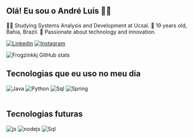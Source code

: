## Olá! Eu sou o André Luis 🤟🏿
👨‍💻 Studying Systems Analysis and Development at Ucsal. 🌟 19 years old, Bahia, Brazil. 🚀 Passionate about technology and innovation.

[![Linkedin](https://img.shields.io/badge/LinkedIn-0077B5?style=for-the-badge&logo=linkedin&logoColor=white)](https://www.linkedin.com/in/andre-liborio-frog/)
[![Instagram](https://img.shields.io/badge/Instagram-E4405F?style=for-the-badge&logo=instagram&logoColor=white)](https://www.instagram.com/andree__luiis/)

![Frogzinkkj GitHub stats](https://github-readme-stats.vercel.app/api?username=Frogzinkkj&show_icons=true&theme=dracula)


## Tecnologias que eu uso no meu dia

<div style="display: inline_block">
  <img align="center" alt="Java" src="https://img.shields.io/badge/Java-ED8B00?style=for-the-badge&logo=openjdk&logoColor=black" />
  <img align="center" alt="Python" src="https://img.shields.io/badge/Python-3776AB?style=for-the-badge&logo=python&logoColor=white" />
  <img align="center" alt="Sql" src="https://img.shields.io/badge/PostgreSQL-316192?style=for-the-badge&logo=postgresql&logoColor=white" />
  <img align="center" alt="Spring" src="https://img.shields.io/badge/spring-%236DB33F.svg?style=for-the-badge&logo=spring&logoColor=white"/>
</div><br/>

## Tecnologias futuras
<div style = "display: inline_block">
  <img align="center" alt="js" src="https://img.shields.io/badge/JavaScript-F7DF1E?style=for-the-badge&logo=javascript&logoColor=black" />
  <img align="center" alt="nodejs" src="https://img.shields.io/badge/Node.js-43853D?style=for-the-badge&logo=node.js&logoColor=white" />
  <img align="center" alt="Sql" src="https://img.shields.io/badge/MySQL-00000F?style=for-the-badge&logo=mysql&logoColor=white" />
  
</div><br/>
